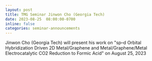 ```yaml
---
layout: post
title: TMG Seminar Jinwon Cho (Georgia Tech)
date: 2023-08-25  08:00:00-0700
inline: false
categories: seminar-announcements
---
```


Jinwon Cho (Georgia Tech)  will present his work on "sp–d Orbital Hybridization Driven 2D Metal/Graphene and Metal/Graphene/Metal Electrocatalytic CO2 Reduction to Formic Acid" on August 25, 2023 


